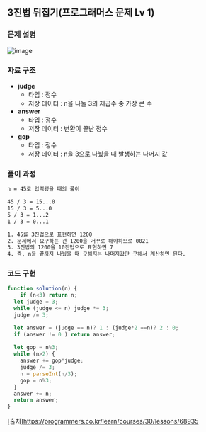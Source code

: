 ## 3진법 뒤집기(프로그래머스 문제 Lv 1)


### 문제 설명

![image](https://user-images.githubusercontent.com/39308313/142717596-c9404214-32cb-4c5b-9479-8b953f502dfe.png)

### 자료 구조

- **judge**
    - 타입 : 정수
    - 저장 데이터 : n을 나눌 3의 제곱수 중 가장 큰 수
- **answer**
    - 타입 : 정수
    - 저장 데이터 : 변환이 끝난 정수
- **gop**
    - 타입 : 정수
    - 저장 데이터 : n을 3으로 나눴을 때 발생하는 나머지 값


### 풀이 과정

```txt
n = 45로 입력됐을 때의 풀이

45 / 3 = 15...0
15 / 3 = 5...0
5 / 3 = 1...2
1 / 3 = 0...1

1. 45를 3진법으로 표현하면 1200
2. 문제에서 요구하는 건 1200을 거꾸로 해야하므로 0021
3. 3진법의 1200을 10진법으로 표현하면 7
4. 즉, n을 끝까지 나눴을 때 구해지는 나머지값만 구해서 계산하면 된다.
```

### 코드 구현

```javascript
function solution(n) {
    if (n<3) return n;
  let judge = 3;
  while (judge <= n) judge *= 3;
  judge /= 3;

  let answer = (judge == n)? 1 : (judge*2 ==n)? 2 : 0;
  if (answer != 0 ) return answer;
  
  let gop = n%3;
  while (n>2) {
    answer += gop*judge;
    judge /= 3;
    n = parseInt(n/3);
    gop = n%3;      
  }
  answer += n;
  return answer;
}
```

[출처]<https://programmers.co.kr/learn/courses/30/lessons/68935>
